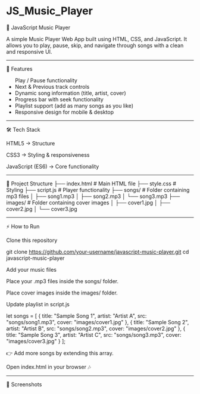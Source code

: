 # JS_Music_Player
🎵 JavaScript Music Player

A simple Music Player Web App built using HTML, CSS, and JavaScript.
It allows you to play, pause, skip, and navigate through songs with a clean and responsive UI.
<hr>

🚀 Features
<ul>
Play / Pause functionality

<li> Next & Previous track controls </li>

<li> Dynamic song information (title, artist, cover) </li>

<li> Progress bar with seek functionality </li>

<li> Playlist support (add as many songs as you like) </li>

<li> Responsive design for mobile & desktop </li>
</ul>
<hr>

🛠️ Tech Stack

HTML5 → Structure

CSS3 → Styling & responsiveness

JavaScript (ES6) → Core functionality
<hr>

📂 Project Structure
├── index.html        # Main HTML file
├── style.css         # Styling
├── script.js         # Player functionality
├── songs/            # Folder containing mp3 files
│   ├── song1.mp3
│   ├── song2.mp3
│   └── song3.mp3
├── images/           # Folder containing cover images
│   ├── cover1.jpg
│   ├── cover2.jpg
│   └── cover3.jpg

<hr>

⚡ How to Run

Clone this repository

git clone https://github.com/your-username/javascript-music-player.git
cd javascript-music-player


Add your music files

Place your .mp3 files inside the songs/ folder.

Place cover images inside the images/ folder.

Update playlist in script.js

let songs = [
  { title: "Sample Song 1", artist: "Artist A", src: "songs/song1.mp3", cover: "images/cover1.jpg" },
  { title: "Sample Song 2", artist: "Artist B", src: "songs/song2.mp3", cover: "images/cover2.jpg" },
  { title: "Sample Song 3", artist: "Artist C", src: "songs/song3.mp3", cover: "images/cover3.jpg" }
];


👉 Add more songs by extending this array.

Open index.html in your browser 🎶
<hr>

📸 Screenshots


